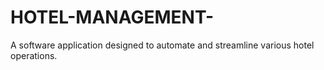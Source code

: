 # HOTEL-MANAGEMENT-
A software application designed to automate and streamline various hotel operations.
